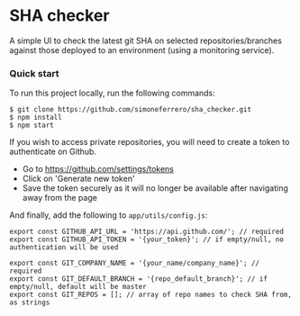 # SHA checker

A simple UI to check the latest git SHA on selected repositories/branches against those deployed to an environment (using a monitoring service).

### Quick start

To run this project locally, run the following commands:

```
$ git clone https://github.com/simoneferrero/sha_checker.git
$ npm install
$ npm start
```
If you wish to access private repositories, you will need to create a token to authenticate on Github.
- Go to https://github.com/settings/tokens
- Click on 'Generate new token'
- Save the token securely as it will no longer be available after navigating away from the page

And finally, add the following to `app/utils/config.js`:

```
export const GITHUB_API_URL = 'https://api.github.com/'; // required
export const GITHUB_API_TOKEN = '{your_token}'; // if empty/null, no authentication will be used

export const GIT_COMPANY_NAME = '{your_name/company_name}'; // required
export const GIT_DEFAULT_BRANCH = '{repo_default_branch}'; // if empty/null, default will be master
export const GIT_REPOS = []; // array of repo names to check SHA from, as strings
```
